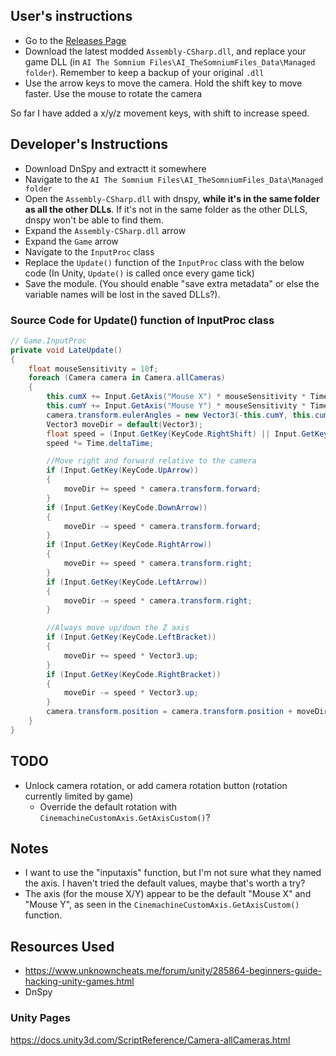 
## User's instructions

- Go to the [Releases Page](https://github.com/drojf/ai_somnium_freecam/releases)
- Download the latest modded `Assembly-CSharp.dll`, and replace your game DLL (in `AI The Somnium Files\AI_TheSomniumFiles_Data\Managed folder`). Remember to keep a backup of your original `.dll`
- Use the arrow keys to move the camera. Hold the shift key to move faster. Use the mouse to rotate the camera

So far I have added a x/y/z movement keys, with shift to increase speed.

## Developer's Instructions

- Download DnSpy and extractt it somewhere
- Navigate to the `AI The Somnium Files\AI_TheSomniumFiles_Data\Managed folder`
- Open the `Assembly-CSharp.dll` with dnspy, **while it's in the same folder as all the other DLLs**. If it's not in the same folder as the other DLLS, dnspy won't be able to find them.
- Expand the `Assembly-CSharp.dll` arrow
- Expand the `Game` arrow
- Navigate to the `InputProc` class
- Replace the `Update()` function of the `InputProc` class with the below code (In Unity, `Update()` is called once every game tick)
- Save the module. (You should enable "save extra metadata" or else the variable names will be lost in the saved DLLs?).

### Source Code for Update() function of InputProc class

```csharp
// Game.InputProc
private void LateUpdate()
{
    float mouseSensitivity = 10f;
    foreach (Camera camera in Camera.allCameras)
    {
        this.cumX += Input.GetAxis("Mouse X") * mouseSensitivity * Time.deltaTime;
        this.cumY += Input.GetAxis("Mouse Y") * mouseSensitivity * Time.deltaTime;
        camera.transform.eulerAngles = new Vector3(-this.cumY, this.cumX, 0f);
        Vector3 moveDir = default(Vector3);
        float speed = (Input.GetKey(KeyCode.RightShift) || Input.GetKey(KeyCode.LeftShift)) ? 20f : 2f;
        speed *= Time.deltaTime;

        //Move right and forward relative to the camera
        if (Input.GetKey(KeyCode.UpArrow))
        {
            moveDir += speed * camera.transform.forward;
        }
        if (Input.GetKey(KeyCode.DownArrow))
        {
            moveDir -= speed * camera.transform.forward;
        }
        if (Input.GetKey(KeyCode.RightArrow))
        {
            moveDir += speed * camera.transform.right;
        }
        if (Input.GetKey(KeyCode.LeftArrow))
        {
            moveDir -= speed * camera.transform.right;
        }

        //Always move up/down the Z axis
        if (Input.GetKey(KeyCode.LeftBracket))
        {
            moveDir += speed * Vector3.up;
        }
        if (Input.GetKey(KeyCode.RightBracket))
        {
            moveDir -= speed * Vector3.up;
        }
        camera.transform.position = camera.transform.position + moveDir;
    }
}
```

## TODO

- Unlock camera rotation, or add camera rotation button (rotation currently limited by game)
  - Override the default rotation with `CinemachineCustomAxis.GetAxisCustom()`?

## Notes

- I want to use the "inputaxis" function, but I'm not sure what they named the axis. I haven't tried the default values, maybe that's worth a try?
- The axis (for the mouse X/Y) appear to be the default "Mouse X" and "Mouse Y", as seen in the `CinemachineCustomAxis.GetAxisCustom()` function.


## Resources Used

- https://www.unknowncheats.me/forum/unity/285864-beginners-guide-hacking-unity-games.html
- DnSpy

### Unity Pages

https://docs.unity3d.com/ScriptReference/Camera-allCameras.html